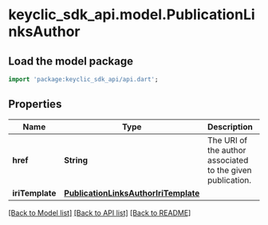 # keyclic_sdk_api.model.PublicationLinksAuthor

## Load the model package
```dart
import 'package:keyclic_sdk_api/api.dart';
```

## Properties
Name | Type | Description | Notes
------------ | ------------- | ------------- | -------------
**href** | **String** | The URI of the author associated to the given publication. | [optional] 
**iriTemplate** | [**PublicationLinksAuthorIriTemplate**](PublicationLinksAuthorIriTemplate.md) |  | [optional] 

[[Back to Model list]](../README.md#documentation-for-models) [[Back to API list]](../README.md#documentation-for-api-endpoints) [[Back to README]](../README.md)


